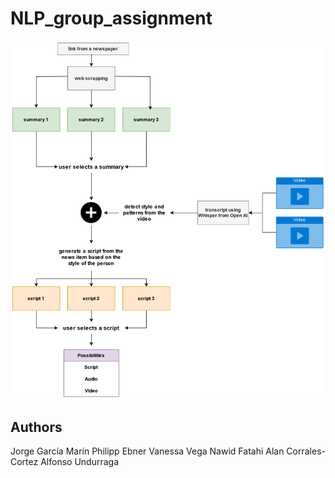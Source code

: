 # NLP_group_assignment

!['flow'](diagram.png)

## Authors
Jorge García Marín
Philipp Ebner
Vanessa Vega
Nawid Fatahi
Alan Corrales-Cortez
Alfonso Undurraga
